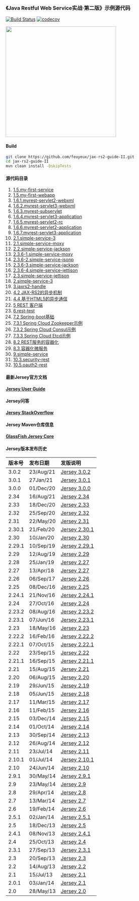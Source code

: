 ### 《Java Restful Web Service实战·第二版》示例源代码
[![Build Status](https://travis-ci.com/feuyeux/jax-rs2-guide-II.svg?branch=master)](https://travis-ci.org/feuyeux/jax-rs2-guide-II)
[![codecov](https://codecov.io/gh/feuyeux/jax-rs2-guide-II/branch/master/graph/badge.svg)](https://codecov.io/gh/feuyeux/jax-rs2-guide-II)

<img width="350" src="cover.png"/>


#### Build
```bash
git clone https://github.com/feuyeux/jax-rs2-guide-II.git
cd jax-rs2-guide-II
mvn clean install -DskipTests
```

#### 源代码目录

1. [1.5.my-first-service](1.5.my-first-service)
2. [1.5.my-first-webapp](1.5.my-first-webapp)
3. [1.6.1.myrest-servlet2-webxml](1.6.1.myrest-servlet2-webxml)
4. [1.6.2.myrest-servlet3-webxml](1.6.2.myrest-servlet3-webxml)
5. [1.6.3.myrest-subservlet](1.6.3.myrest-subservlet)
6. [1.6.4.myrest-servlet3-application](1.6.4.myrest-servlet3-application)
7. [1.6.5.myrest-servlet2-rc](1.6.5.myrest-servlet2-rc)
8. [1.6.6.myrest-servlet2-application](1.6.6.myrest-servlet2-application)
9. [1.6.7.myrest-servlet3-application](1.6.7.myrest-servlet3-application)
10. [2.1.simple-service-3](2.1.simple-service-3)
11. [2.1.simple-service-moxy](2.1.simple-service-moxy)
12. [2.2.simple-service-jackson](2.2.simple-service-jackson)
13. [2.3.6-1.simple-service-moxy](2.3.6-1.simple-service-moxy)
14. [2.3.6-2.simple-service-jsonp](2.3.6-2.simple-service-jsonp)
15. [2.3.6-3.simple-service-jackson](2.3.6-3.simple-service-jackson)
16. [2.3.6-4.simple-service-jettison](2.3.6-4.simple-service-jettison)
17. [2.3.simple-service-jettison](2.3.simple-service-jettison)
18. [2.simple-service-3](2.simple-service-3)
19. [3.jaxrs2-handle](3.jaxrs2-handle)
20. [4.2 JAX-RS2的异步机制](4.2.asynchronized)
21. [4.4 基于HTML5的异步通信](4.4.sse)
22. [5 REST 客户端](5.jaxrs2-client)
23. [6.rest-test](6.rest-test)
24. [7.2 Spring-boot基础](7.2.demo)
25. [7.3.1 Spring Cloud Zookeeper示例](7.3.1.boot.zookeeper)
26. [7.3.2 Spring Cloud Consul示例](7.3.2.boot.consul)
27. [7.3.3 Spring Cloud Etcd示例](7.3.2.boot.etcd)
28. [8.2 REST服务的容器化](8.2.containerization)
29. [8.3 容器化微服务](8.3.boot.zk.kaka)
30. [9.simple-service](9.simple-service)
31. [10.3.security-rest](10.3.security-rest)
32. [10.5.oauth2-rest](10.5.oauth2-rest)

#### 最新Jersey官方文档
[**Jersey User Guide**](https://eclipse-ee4j.github.io/jersey.github.io/documentation/latest/index.html)

#### Jersey问答
[**Jersey StackOverflow**](http://stackoverflow.com/questions/tagged/jersey)

#### Jersey Maven仓库信息
**[GlassFish Jersey Core](https://mvnrepository.com/artifact/org.glassfish.jersey.core)**

#### Jersey版本发布历史
|版本号|发布日期|发版说明|
|:-----|:----------|:---------------------------------------|
|3.0.2|23/Aug/21|[Jersey 3.0.2](https://eclipse-ee4j.github.io/jersey.github.io/release-notes/3.0.2.html)|
|3.0.1|27Jan/21|[Jersey 3.0.1](https://eclipse-ee4j.github.io/jersey.github.io/release-notes/3.0.1.html)|
|3.0.0|01/Dec/20|[Jersey 3.0.0](https://eclipse-ee4j.github.io/jersey.github.io/release-notes/3.0.0.html)|
|2.34|16/Aug/21|[Jersey 2.34](https://eclipse-ee4j.github.io/jersey.github.io/release-notes/2.34.html)|
|2.33|18/Dec/20|[Jersey 2.33](https://eclipse-ee4j.github.io/jersey.github.io/release-notes/2.33.html)|
|2.32|25/Sep/20|[Jersey 2.32](https://eclipse-ee4j.github.io/jersey.github.io/release-notes/2.32.html)|
|2.31|22/May/20|[Jersey 2.31](https://eclipse-ee4j.github.io/jersey.github.io/release-notes/2.31.html)|
|2.30.1|21/Feb/20|[Jersey 2.30.1](https://eclipse-ee4j.github.io/jersey.github.io/release-notes/2.30.1.html)|
|2.30|10/Jan/20|[Jersey 2.30](https://eclipse-ee4j.github.io/jersey.github.io/release-notes/2.30.html)|
|2.29.1|10/Sep/19|[Jersey 2.29.1](https://eclipse-ee4j.github.io/jersey.github.io/release-notes/2.29.1.html)|
|2.29|12/Aug/19|[Jersey 2.29](https://eclipse-ee4j.github.io/jersey.github.io/release-notes/2.29.html)|
|2.28|25/Jan/19|[Jersey 2.27](https://eclipse-ee4j.github.io/jersey.github.io/release-notes/2.28.html)|
|2.27|13/Apr/18|[Jersey 2.27](https://eclipse-ee4j.github.io/jersey.github.io/release-notes/2.27.html)|
|2.26|06/Sep/17|[Jersey 2.26](https://eclipse-ee4j.github.io/jersey.github.io/release-notes/2.26.html)|
|2.25|08/Dec/16|[Jersey 2.25](https://eclipse-ee4j.github.io/jersey.github.io/release-notes/2.25.html)|
|2.24.1|21/Nov/16|[Jersey 2.24.1](https://eclipse-ee4j.github.io/jersey.github.io/release-notes/2.24.1.html)|
|2.24|27/Oct/16|[Jersey 2.24](https://eclipse-ee4j.github.io/jersey.github.io/release-notes/2.24.html)|
|2.23.2|08/Aug/16|[Jersey 2.23.2](https://eclipse-ee4j.github.io/jersey.github.io/release-notes/2.23.2.html)|
|2.23.1|07/Jun/16|[Jersey 2.23.1](https://eclipse-ee4j.github.io/jersey.github.io/release-notes/2.23.1.html)|
|2.23|18/May/16|[Jersey 2.23](https://eclipse-ee4j.github.io/jersey.github.io/release-notes/2.23.html)|
|2.22.2|16/Feb/16|[Jersey 2.22.2](https://eclipse-ee4j.github.io/jersey.github.io/release-notes/2.22.2.html)|
|2.22.1|07/Oct/15|[Jersey 2.22.1](https://eclipse-ee4j.github.io/jersey.github.io/release-notes/2.22.1.html)|
|2.22|23/Sep/15|[Jersey 2.22](https://eclipse-ee4j.github.io/jersey.github.io/release-notes/2.22.html)|
|2.21.1|16/Sep/15|[Jersey 2.21.1](https://eclipse-ee4j.github.io/jersey.github.io/release-notes/2.21.1.html)|
|2.21|15/Aug/15|[Jersey 2.21](https://eclipse-ee4j.github.io/jersey.github.io/release-notes/2.21.html)|
|2.20|06/Aug/15|[Jersey 2.20](https://eclipse-ee4j.github.io/jersey.github.io/release-notes/2.20.html)|
|2.19|29/Jun/15|[Jersey 2.19](https://eclipse-ee4j.github.io/jersey.github.io/release-notes/2.19.html)|
|2.18|05/Jun/15|[Jersey 2.18](https://eclipse-ee4j.github.io/jersey.github.io/release-notes/2.18.html)|
|2.17|11/Mar/15|[Jersey 2.17](https://eclipse-ee4j.github.io/jersey.github.io/release-notes/2.17.html)|
|2.16|11/Feb/15|[Jersey 2.16](https://eclipse-ee4j.github.io/jersey.github.io/release-notes/2.16.html)|
|2.15|03/Dec/14|[Jersey 2.15](https://eclipse-ee4j.github.io/jersey.github.io/release-notes/2.15.html)|
|2.14|01/Oct/14|[Jersey 2.14](https://eclipse-ee4j.github.io/jersey.github.io/release-notes/2.14.html)|
|2.13|30/Sep/14|[Jersey 2.13](https://eclipse-ee4j.github.io/jersey.github.io/release-notes/2.13.html)|
|2.12|26/Aug/14|[Jersey 2.12](https://eclipse-ee4j.github.io/jersey.github.io/release-notes/2.12.html)|
|2.11|23/Jul/14|[Jersey 2.11](https://eclipse-ee4j.github.io/jersey.github.io/release-notes/2.11.html)|
|2.10.1|01/Jul/14|[Jersey 2.10.1](https://eclipse-ee4j.github.io/jersey.github.io/release-notes/2.10.1.html)|
|2.10|24/Jun/14|[Jersey 2.10](https://eclipse-ee4j.github.io/jersey.github.io/release-notes/2.10.html)|
|2.9.1|30/May/14|[Jersey 2.9.1](https://eclipse-ee4j.github.io/jersey.github.io/release-notes/2.9.1.html)|
|2.9|23/May/14|[Jersey 2.9](https://eclipse-ee4j.github.io/jersey.github.io/release-notes/2.9.html)|
|2.8|29/Apr/14|[Jersey 2.8](https://eclipse-ee4j.github.io/jersey.github.io/release-notes/2.8.html)|
|2.7|13/Mar/14|[Jersey 2.7](https://eclipse-ee4j.github.io/jersey.github.io/release-notes/2.7.html)|
|2.6|19/Feb/14|[Jersey 2.6](https://eclipse-ee4j.github.io/jersey.github.io/release-notes/2.6.html)|
|2.5.1|02/Jan/14|[Jersey 2.5.1](https://eclipse-ee4j.github.io/jersey.github.io/release-notes/2.5.1.html)|
|2.5|18/Dec/13|[Jersey 2.5](https://eclipse-ee4j.github.io/jersey.github.io/release-notes/2.5.html)|
|2.4.1|08/Nov/13|[Jersey 2.4.1](https://eclipse-ee4j.github.io/jersey.github.io/release-notes/2.4.1.html)|
|2.4|25/Oct/13|[Jersey 2.4](https://eclipse-ee4j.github.io/jersey.github.io/release-notes/2.4.html)|
|2.3.1|27/Sep/13|[Jersey 2.3.1](https://eclipse-ee4j.github.io/jersey.github.io/release-notes/2.3.1.html)|
|2.3|20/Sep/13|[Jersey 2.3](https://eclipse-ee4j.github.io/jersey.github.io/release-notes/2.3.html)|
|2.2|14/Aug/13|[Jersey 2.2](https://eclipse-ee4j.github.io/jersey.github.io/release-notes/2.2.html)|
|2.1|15/Jul/13|[Jersey 2.1](https://eclipse-ee4j.github.io/jersey.github.io/release-notes/2.1.html)|
|2.0.1|03/Jan/14|[Jersey 2.1](https://eclipse-ee4j.github.io/jersey.github.io/release-notes/2.0.1.html)|
|2.0|28/May/13|[Jersey 2.0](https://eclipse-ee4j.github.io/jersey.github.io/release-notes/2.0.html)|